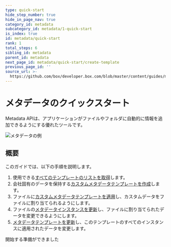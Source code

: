 ```yaml
---
type: quick-start
hide_step_number: true
hide_in_page_nav: true
category_id: metadata
subcategory_id: metadata/1-quick-start
is_index: true
id: metadata/quick-start
rank: 1
total_steps: 6
sibling_id: metadata
parent_id: metadata
next_page_id: metadata/quick-start/create-template
previous_page_id: ''
source_url: >-
  https://github.com/box/developer.box.com/blob/master/content/guides/metadata/1-quick-start/0-index.md
---
```

# メタデータのクイックスタート

Metadata APIは、アプリケーションがファイルやフォルダに自動的に情報を追加できるようにする優れたツールです。

<ImageFrame center>

![メタデータの例](../metadata-example.png)

</ImageFrame>

## 概要

このガイドでは、以下の手順を説明します。

1. 使用できる[すべてのテンプレートのリストを取得](g://metadata/quick-start/list-all/)します。
2. 会社固有のデータを保持する[カスタムメタデータテンプレートを作成](g://metadata/quick-start/create-template/)します。
3. ファイルに[カスタムメタデータテンプレートを適用](g://metadata/quick-start/create-instance/)し、カスタムデータをファイルに割り当てられるようにします。
4. ファイルの[メタデータインスタンスを更新](g://metadata/quick-start/update-instance/)し、ファイルに割り当てられたデータを変更できるようにします。
5. [メタデータテンプレートを更新](g://metadata/quick-start/update-template/)し、このテンプレートのすべてのインスタンスに適用されたデータを変更します。

<Next>

開始する準備ができました

</Next>
